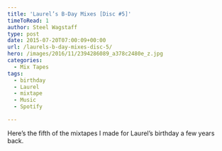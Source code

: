 ```yaml
---
title: 'Laurel’s B-Day Mixes [Disc #5]'
timeToRead: 1 
author: Steel Wagstaff
type: post
date: 2015-07-20T07:00:09+00:00
url: /laurels-b-day-mixes-disc-5/
hero: /images/2016/11/2394286089_a378c2480e_z.jpg
categories:
  - Mix Tapes
tags:
  - birthday
  - Laurel
  - mixtape
  - Music
  - Spotify

---
```

Here&#8217;s the fifth of the mixtapes I made for Laurel&#8217;s birthday a few years back.